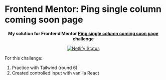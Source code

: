 # Frontend Mentor: Ping single column coming soon page

<p align="center"><strong align="center">My solution for Frontend Mentor <a href="https://www.frontendmentor.io/challenges/ping-single-column-coming-soon-page-5cadd051fec04111f7b848da">Ping single column coming soon page</a> challenge</strong></p>

<p align="center">
  <a href="https://app.netlify.com/sites/p1t1ch-fm-ping-coming-soon-page/deploys">
    <img
      src="https://api.netlify.com/api/v1/badges/c3618531-7dd4-4c15-bca5-0c62fd91398a/deploy-status"
      alt="Netlify Status"
    />
  </a>
</p>

For this challenge:

1. Practice with Tailwind (round 6)
1. Created controlled input with vanilla React
